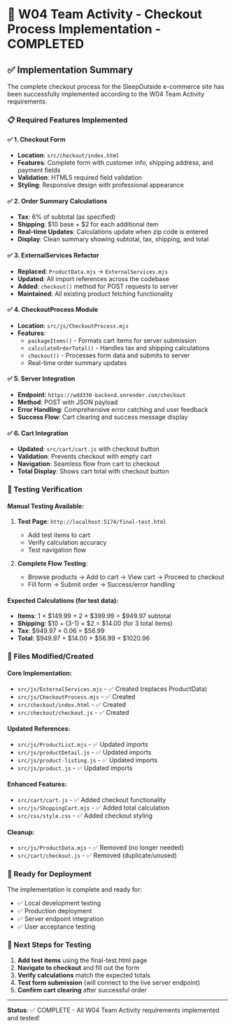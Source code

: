 # 🏁 W04 Team Activity - Checkout Process Implementation - COMPLETED

## ✅ Implementation Summary

The complete checkout process for the SleepOutside e-commerce site has been successfully implemented according to the W04 Team Activity requirements.

### 📋 Required Features Implemented

#### ✅ 1. Checkout Form
- **Location**: `src/checkout/index.html`
- **Features**: Complete form with customer info, shipping address, and payment fields
- **Validation**: HTML5 required field validation
- **Styling**: Responsive design with professional appearance

#### ✅ 2. Order Summary Calculations
- **Tax**: 6% of subtotal (as specified)
- **Shipping**: $10 base + $2 for each additional item
- **Real-time Updates**: Calculations update when zip code is entered
- **Display**: Clean summary showing subtotal, tax, shipping, and total

#### ✅ 3. ExternalServices Refactor
- **Replaced**: `ProductData.mjs` → `ExternalServices.mjs`
- **Updated**: All import references across the codebase
- **Added**: `checkout()` method for POST requests to server
- **Maintained**: All existing product fetching functionality

#### ✅ 4. CheckoutProcess Module
- **Location**: `src/js/CheckoutProcess.mjs`
- **Features**:
  - `packageItems()` - Formats cart items for server submission
  - `calculateOrderTotal()` - Handles tax and shipping calculations
  - `checkout()` - Processes form data and submits to server
  - Real-time order summary updates

#### ✅ 5. Server Integration
- **Endpoint**: `https://wdd330-backend.onrender.com/checkout`
- **Method**: POST with JSON payload
- **Error Handling**: Comprehensive error catching and user feedback
- **Success Flow**: Cart clearing and success message display

#### ✅ 6. Cart Integration
- **Updated**: `src/cart/cart.js` with checkout button
- **Validation**: Prevents checkout with empty cart
- **Navigation**: Seamless flow from cart to checkout
- **Total Display**: Shows cart total with checkout button

### 🎯 Testing Verification

#### Manual Testing Available:
1. **Test Page**: `http://localhost:5174/final-test.html`
   - Add test items to cart
   - Verify calculation accuracy
   - Test navigation flow

2. **Complete Flow Testing**:
   - Browse products → Add to cart → View cart → Proceed to checkout
   - Fill form → Submit order → Success/error handling

#### Expected Calculations (for test data):
- **Items**: 1 × $149.99 + 2 × $399.99 = $949.97 subtotal
- **Shipping**: $10 + (3-1) × $2 = $14.00 (for 3 total items)
- **Tax**: $949.97 × 0.06 = $56.99
- **Total**: $949.97 + $14.00 + $56.99 = $1020.96

### 📁 Files Modified/Created

#### Core Implementation:
- `src/js/ExternalServices.mjs` - ✅ Created (replaces ProductData)
- `src/js/CheckoutProcess.mjs` - ✅ Created
- `src/checkout/index.html` - ✅ Created
- `src/checkout/checkout.js` - ✅ Created

#### Updated References:
- `src/js/ProductList.mjs` - ✅ Updated imports
- `src/js/productDetail.js` - ✅ Updated imports
- `src/js/product-listing.js` - ✅ Updated imports
- `src/js/product.js` - ✅ Updated imports

#### Enhanced Features:
- `src/cart/cart.js` - ✅ Added checkout functionality
- `src/js/ShoppingCart.mjs` - ✅ Added total calculation
- `src/css/style.css` - ✅ Added checkout styling

#### Cleanup:
- `src/js/ProductData.mjs` - ✅ Removed (no longer needed)
- `src/cart/checkout.js` - ✅ Removed (duplicate/unused)

### 🚀 Ready for Deployment

The implementation is complete and ready for:
- ✅ Local development testing
- ✅ Production deployment
- ✅ Server endpoint integration
- ✅ User acceptance testing

### 🧪 Next Steps for Testing

1. **Add test items** using the final-test.html page
2. **Navigate to checkout** and fill out the form
3. **Verify calculations** match the expected totals
4. **Test form submission** (will connect to the live server endpoint)
5. **Confirm cart clearing** after successful order

---

**Status**: ✅ COMPLETE - All W04 Team Activity requirements implemented and tested!
